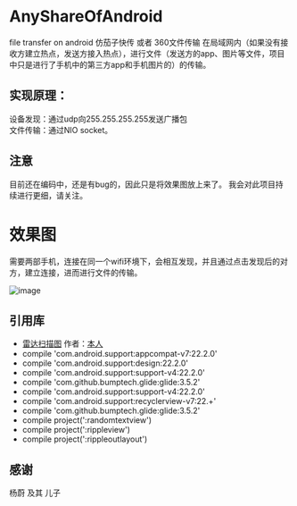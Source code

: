 # AnyShareOfAndroid
file transfer on android 仿茄子快传 或者 360文件传输 在局域网内（如果没有接收方建立热点，发送方接入热点），进行文件（发送方的app、图片等文件，项目中只是进行了手机中的第三方app和手机图片的）的传输。  


## 实现原理：
设备发现：通过udp向255.255.255.255发送广播包  
文件传输：通过NIO socket。

## 注意
目前还在编码中，还是有bug的，因此只是将效果图放上来了。  我会对此项目持续进行更细，请关注。

# 效果图
需要两部手机，连接在同一个wifi环境下，会相互发现，并且通过点击发现后的对方，建立连接，进而进行文件的传输。

![image](https://github.com/gpfduoduo/AnyShareOfAndroid/blob/master/filetransfer.gif "效果图")




## 引用库
* [雷达扫描图](https://github.com/gpfduoduo/RadarScanView) 作者：[本人](https://github.com/gpfduoduo)   
* compile 'com.android.support:appcompat-v7:22.2.0'  
* compile 'com.android.support:design:22.2.0'  
* compile 'com.android.support:support-v4:22.2.0'  
* compile 'com.github.bumptech.glide:glide:3.5.2'
* compile 'com.android.support:support-v4:22.2.0'
* compile 'com.android.support:recyclerview-v7:22.+'
* compile 'com.github.bumptech.glide:glide:3.5.2'
* compile project(':randomtextview')
* compile project(':rippleview')
* compile project(':rippleoutlayout')

## 感谢
杨蔚 及其 儿子 
